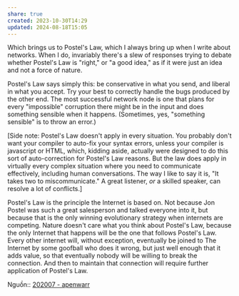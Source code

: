 ```yaml
---
share: true
created: 2023-10-30T14:29
updated: 2024-08-18T15:05
---
```

Which brings us to Postel's Law, which I always bring up when I write about networks. When I do, invariably there's a slew of responses trying to debate whether Postel's Law is "right," or "a good idea," as if it were just an idea and not a force of nature.

Postel's Law says simply this: be conservative in what you send, and liberal in what you accept. Try your best to correctly handle the bugs produced by the other end. The most successful network node is one that plans for every "impossible" corruption there might be in the input and does something sensible when it happens. (Sometimes, yes, "something sensible" is to throw an error.)

[Side note: Postel's Law doesn't apply in every situation. You probably don't want your compiler to auto-fix your syntax errors, unless your compiler is javascript or HTML, which, kidding aside, actually were designed to do this sort of auto-correction for Postel's Law reasons. But the law does apply in virtually every complex situation where you need to communicate effectively, including human conversations. The way I like to say it is, "It takes two to miscommunicate." A great listener, _or_ a skilled speaker, can resolve a lot of conflicts.]

Postel's Law is the principle the Internet is based on. Not because Jon Postel was such a great salesperson and talked everyone into it, but because that is the only winning evolutionary strategy when internets are competing. Nature doesn't care what you think about Postel's Law, because the only Internet that happens will be the one that follows Postel's Law. Every other internet will, without exception, eventually be joined to The Internet by some goofball who does it wrong, but just well enough that it adds value, so that eventually nobody will be willing to break the connection. And then to maintain that connection will require further application of Postel's Law.

Nguồn:: [202007 - apenwarr](https://apenwarr.ca/log/?m=202007#:~:text=Internets%20are%20fundamentally%20sloppy)